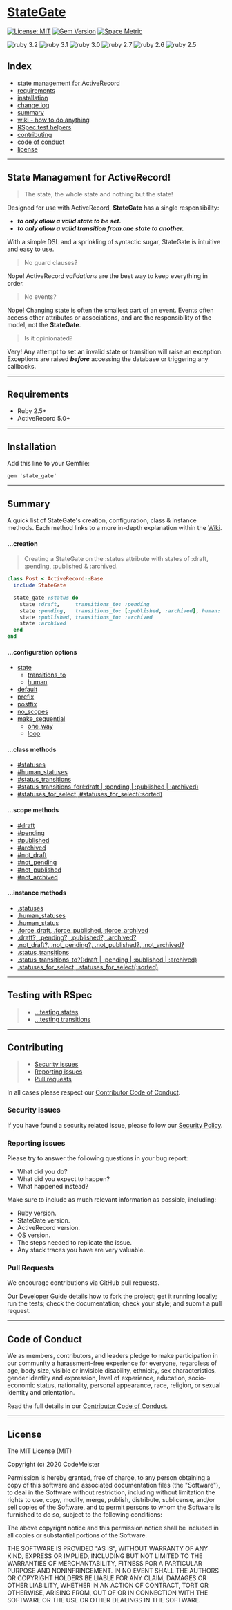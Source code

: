 
[//]: # "###################################################"
[//]: # "#####                 HEADER                  #####"
[//]: # "###################################################"


# [StateGate](https://github.com/Rubology/state_gate)



[//]: # "############################################"
[//]: # "#####             BADGES               #####"
[//]: # "############################################"


[![License: MIT](https://img.shields.io/badge/License-MIT-purple.svg)](#license)
[![Gem Version](https://badge.fury.io/rb/state_gate.svg)](https://badge.fury.io/rb/state_gate)
[![Space Metric](https://rubology.testspace.com/spaces/191451/metrics/298753/badge?token=5a5b5231d853f991aebc6bcb66ff6b9f763158a4)](https://rubology.testspace.com/spaces/191451/current/Code%20Coverage?utm_campaign=badge&utm_medium=referral&utm_source=coverage "Code Coverage (lines)")

![ruby 3.2](https://github.com/Rubology/state_gate/actions/workflows/ruby_3_2.yml/badge.svg?branch=main)
![ruby 3.1](https://github.com/Rubology/state_gate/actions/workflows/ruby_3_1.yml/badge.svg?branch=main)
![ruby 3.0](https://github.com/Rubology/state_gate/actions/workflows/ruby_3_0.yml/badge.svg?branch=main) 
![ruby 2.7](https://github.com/Rubology/state_gate/actions/workflows/ruby_2_7.yml/badge.svg?branch=main)
![ruby 2.6](https://github.com/Rubology/state_gate/actions/workflows/ruby_2_6.yml/badge.svg?branch=main)
![ruby 2.5](https://github.com/Rubology/state_gate/actions/workflows/ruby_2_5.yml/badge.svg?branch=main)




[//]: # "###################################################"
[//]: # "#####                  INDEX                  #####"
[//]: # "###################################################"


## Index

- [state management for ActiveRecord](#state_gate)
- [requirements](#requirements)
- [installation](#installation)
- [change log](CHANGELOG.md)
- [summary](#summary)
- [wiki - how to do anything](https://github.com/Rubology/state_gate/wiki)
- [RSpec test helpers](#rspec-test-helpers)
- [contributing](#contributing)
- [code of conduct](#code-of-conduct)
- [license](#license)


---


[//]: # "###################################################"
[//]: # "#####               DESCRIPTION               #####"
[//]: # "###################################################"


<a name='state_gate'></a>
## State Management for ActiveRecord!

> The state, the whole state and nothing but the state!

Designed for use with ActiveRecord, **StateGate** has a single responsibility:

-  **_to only allow a valid state to be set._**
-  **_to only allow a valid transition from one state to another._**

With a simple DSL and a sprinkling of syntactic sugar, StateGate is intuitive 
and easy to use.

> No guard clauses?

Nope! ActiveRecord *validations* are the best way to keep everything in order.

> No events?

Nope! Changing state is often the smallest part of an event. Events often 
access other attributes or associations, and are the responsibility of the 
model, not the **StateGate**.

> Is it opinionated?

Very! Any attempt to set an invalid state or transition will raise an exception. 
Exceptions are raised **_before_** accessing the database or triggering 
any callbacks.



---

[//]: # "###################################################"
[//]: # "#####               REQUIREMENTS              #####"
[//]: # "###################################################"


<a name='requirements'></a>
## Requirements

- Ruby 2.5+
- ActiveRecord 5.0+



---

[//]: # "###################################################"
[//]: # "#####              INSTALLATION               #####"
[//]: # "###################################################"


<a name='installation'></a>
## Installation

Add this line to your Gemfile:

`gem 'state_gate'`



---

[//]: # "##################################"
[//]: # "#####         SUMMARY        #####"
[//]: # "##################################"


<a name='summary'></a>
## Summary

A quick list of StateGate's creation, configuration, class & instance methods. 
Each method links to a more in-depth explanation within the 
[Wiki](https://github.com/Rubology/state_gate/wiki).


#### ...creation

> Creating a StateGate on the :status attribute with states of :draft, :pending, :published & :archived.

```ruby
class Post < ActiveRecord::Base
  include StateGate

  state_gate :status do
    state :draft,     transitions_to: :pending
    state :pending,   transitions_to: [:published, :archived], human: 'Pending Approval'
    state :published, transitions_to: :archived
    state :archived
  end
end
```

#### ...configuration options

- [state](https://github.com/Rubology/state_gate/wiki/creating-a-stategate)
  - [transitions_to](https://github.com/Rubology/state_gate/wiki/what-is-a-transition)
  - [human](https://github.com/Rubology/state_gate/wiki/specifying-a-human-display-name)
- [default](https://github.com/Rubology/state_gate/wiki/specifying-a-default-state)
- [prefix](https://github.com/Rubology/state_gate/wiki/namespace-with-prefix-&-suffix)
- [postfix](https://github.com/Rubology/state_gate/wiki/namespace-with-prefix-&-suffix)
- [no_scopes](https://github.com/Rubology/state_gate/wiki/scopes)
- [make_sequential](https://github.com/Rubology/state_gate/wiki/sequential-transitions)
  - [one_way](https://github.com/Rubology/state_gate/wiki/sequential-transitions)
  - [loop](https://github.com/Rubology/state_gate/wiki/sequential-transitions)


#### ...class methods

- [#statuses](https://github.com/Rubology/state_gate/wiki/class-methods-for-states)
- [#human_statuses](https://github.com/Rubology/state_gate/wiki/class-methods-for-states)
- [#status_transitions](https://github.com/Rubology/state_gate/wiki/class-methods-for-transitions)
- [#status_transitions_for(:draft | :pending | :published | :archived)](https://github.com/Rubology/state_gate/wiki/class-methods-for-transitions)
- [#statuses_for_select, #statuses_for_select(:sorted)](https://github.com/Rubology/state_gate/wiki/class-methods-for-transitions)


#### ...scope methods

- [#draft](https://github.com/Rubology/state_gate/wiki/scopes)
- [#pending](https://github.com/Rubology/state_gate/wiki/scopes)
- [#published](https://github.com/Rubology/state_gate/wiki/scopes)
- [#archived](https://github.com/Rubology/state_gate/wiki/scopes)
- [#not_draft](https://github.com/Rubology/state_gate/wiki/scopes)
- [#not_pending](https://github.com/Rubology/state_gate/wiki/scopes)
- [#not_published](https://github.com/Rubology/state_gate/wiki/scopes)
- [#not_archived](https://github.com/Rubology/state_gate/wiki/scopes)


#### ...instance methods

- [.statuses](https://github.com/Rubology/state_gate/wiki/instance-methods-for-states)
- [.human_statuses](https://github.com/Rubology/state_gate/wiki/instance-methods-for-states)
- [.human_status](https://github.com/Rubology/state_gate/wiki/instance-methods-for-states)
- [.force_draft, .force_published, :force_archived](https://github.com/Rubology/state_gate/wiki/forcing-a-state-change)
- [.draft?, .pending?, .published?, .archived?](https://github.com/Rubology/state_gate/wiki/instance-methods-for-states)
- [.not_draft?, .not_pending?, .not_published?, .not_archived?](https://github.com/Rubology/state_gate/wiki/instance-methods-for-states)
- [.status_transitions](https://github.com/Rubology/state_gate/wiki/instance-methods-for-transitions)
- [.status_transitions_to?(:draft | :pending | :published | :archived)](https://github.com/Rubology/state_gate/wiki/instance-methods-for-transitions)
- [.statuses_for_select, .statuses_for_select(:sorted)](https://github.com/Rubology/state_gate/wiki/instance-methods-for-states)



---

[//]: # "###################################################"
[//]: # "#####            RSPEC TEST HELPERS           #####"
[//]: # "###################################################"


<a name='rspec-test-helpers'></a>
## Testing with RSpec

> - [...testing states](https://github.com/Rubology/state_gate/wiki/testing-states-with-rspec)
> - [...testing transitions](https://github.com/Rubology/state_gate/wiki/testing-transitions-with-rspec)


---

[//]: # "###################################################"


<a name='contributing'></a>
## Contributing

> - [Security issues](#security-issues)
> - [Reporting issues](#reporting-issues)
> - [Pull requests](#pull-requests)

In all cases please respect our [Contributor Code of Conduct](CODE_OF_CONDUCT.md).


<a name='security-issues'></a>
### Security issues

If you have found a security related issue, please follow our 
[Security Policy](SECURITY.md).


<a name='reporting-issues'></a>
### Reporting issues

Please try to answer the following questions in your bug report:

- What did you do?
- What did you expect to happen?
- What happened instead?

Make sure to include as much relevant information as possible, including:

- Ruby version.
- StateGate version.
- ActiveRecord version.
- OS version.
- The steps needed to replicate the issue.
- Any stack traces you have are very valuable.


<a name='pull-requests'></a>
### Pull Requests

We encourage contributions via GitHub pull requests.

Our [Developer Guide](DEVELOPER_GUIDE.md) details how to fork the project;
get it running locally; run the tests; check the documentation;
check your style; and submit a pull request.



---

[//]: # "###################################################"
[//]: # "#####              CODE OF CONDUCT            #####"
[//]: # "###################################################"


<a name='code-of-conduct'></a>
## Code of Conduct

We as members, contributors, and leaders pledge to make participation in our
community a harassment-free experience for everyone, regardless of age, body
size, visible or invisible disability, ethnicity, sex characteristics, gender
identity and expression, level of experience, education, socio-economic status,
nationality, personal appearance, race, religion, or sexual identity
and orientation.


Read the full details in our [Contributor Code of Conduct](CODE_OF_CONDUCT.md).



---

[//]: # "###################################################"
[//]: # "#####                  LICENSE                #####"
[//]: # "###################################################"


<a name='license'></a>
## License

The MIT License (MIT)

Copyright (c) 2020 CodeMeister

Permission is hereby granted, free of charge, to any person obtaining a copy
of this software and associated documentation files (the "Software"), to deal
in the Software without restriction, including without limitation the rights
to use, copy, modify, merge, publish, distribute, sublicense, and/or sell
copies of the Software, and to permit persons to whom the Software is
furnished to do so, subject to the following conditions:

The above copyright notice and this permission notice shall be included in
all copies or substantial portions of the Software.

THE SOFTWARE IS PROVIDED "AS IS", WITHOUT WARRANTY OF ANY KIND, EXPRESS OR
IMPLIED, INCLUDING BUT NOT LIMITED TO THE WARRANTIES OF MERCHANTABILITY,
FITNESS FOR A PARTICULAR PURPOSE AND NONINFRINGEMENT. IN NO EVENT SHALL THE
AUTHORS OR COPYRIGHT HOLDERS BE LIABLE FOR ANY CLAIM, DAMAGES OR OTHER
LIABILITY, WHETHER IN AN ACTION OF CONTRACT, TORT OR OTHERWISE, ARISING FROM,
OUT OF OR IN CONNECTION WITH THE SOFTWARE OR THE USE OR OTHER DEALINGS IN
THE SOFTWARE.



